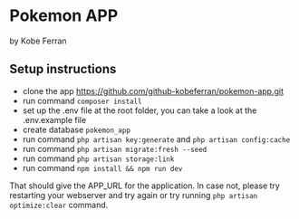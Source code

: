 # Pokemon APP 
by Kobe Ferran
## Setup instructions
- clone the app https://github.com/github-kobeferran/pokemon-app.git
- run command `composer install`
- set up the .env file at the root folder, you can take a look at the .env.example file
- create database `pokemon_app`
- run command `php artisan key:generate` and `php artisan config:cache`
- run command `php artisan migrate:fresh --seed`
- run command `php artisan storage:link`
- run command `npm install && npm run dev`

That should give the APP_URL for the application. In case not, please try restarting your webserver and try again or try running `php artisan optimize:clear` command.
